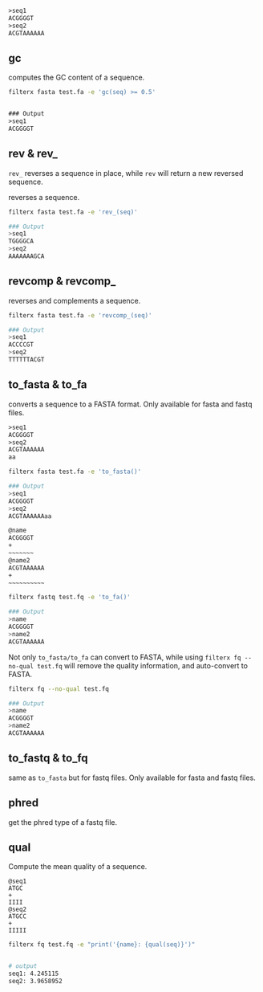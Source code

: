 
```txt title="test.fa"
>seq1
ACGGGGT
>seq2
ACGTAAAAAA
```

## gc

computes the GC content of a sequence.

```bash
filterx fasta test.fa -e 'gc(seq) >= 0.5'
```

```txt

### Output
>seq1
ACGGGGT
```

## rev & rev_

`rev_` reverses a sequence in place, while `rev` will return a new reversed sequence.

reverses a sequence.

```bash
filterx fasta test.fa -e 'rev_(seq)'

### Output
>seq1
TGGGGCA
>seq2
AAAAAAAGCA
```

## revcomp & revcomp_

reverses and complements a sequence.

```bash
filterx fasta test.fa -e 'revcomp_(seq)'

### Output
>seq1
ACCCCGT
>seq2
TTTTTTACGT
```


## to_fasta & to_fa

converts a sequence to a FASTA format. Only available for fasta and fastq files.

```txt title="test.fa"
>seq1
ACGGGGT
>seq2
ACGTAAAAAA
aa
```

```bash
filterx fasta test.fa -e 'to_fasta()'

### Output
>seq1
ACGGGGT
>seq2
ACGTAAAAAAaa
```

```txt title="test.fq"
@name
ACGGGGT
+
~~~~~~~
@name2
ACGTAAAAAA
+
~~~~~~~~~~
```

```bash
filterx fastq test.fq -e 'to_fa()'

### Output
>name
ACGGGGT
>name2
ACGTAAAAAA
```

Not only `to_fasta/to_fa` can convert to FASTA, while using `filterx fq --no-qual test.fq` will remove the quality information, and auto-convert to FASTA.

```bash
filterx fq --no-qual test.fq

### Output
>name
ACGGGGT
>name2
ACGTAAAAAA
```


## to_fastq & to_fq

same as `to_fasta` but for fastq files. Only available for fasta and fastq files.


## phred

get the phred type of a fastq file.


## qual

Compute the mean quality of a sequence.

```fasta title="test.fq"
@seq1
ATGC
+
IIII
@seq2
ATGCC
+
IIIII
```

```bash title="example"
filterx fq test.fq -e "print('{name}: {qual(seq)}')"
```

```bash title="output"

# output
seq1: 4.245115
seq2: 3.9658952
```

